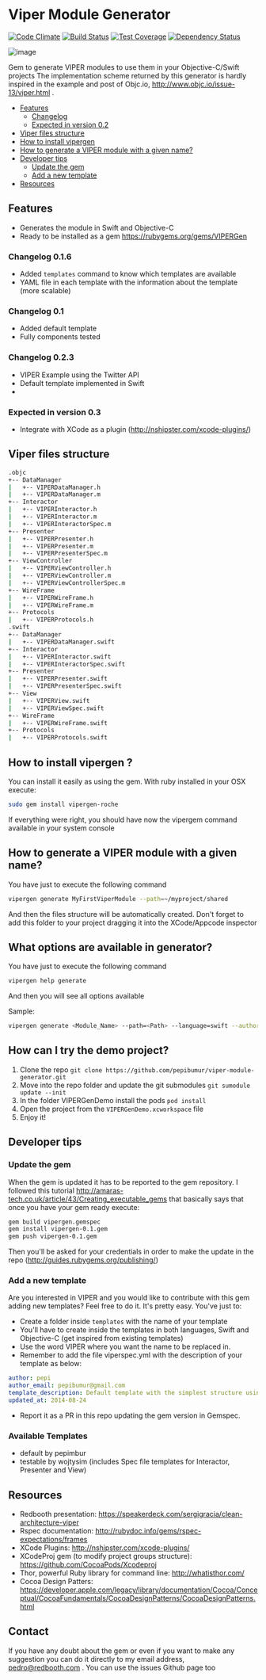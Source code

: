 Viper Module Generator
======================
[![Code Climate](https://codeclimate.com/github/teambox/viper-module-generator/badges/gpa.svg)](https://codeclimate.com/github/teambox/viper-module-generator)
[![Build Status](https://travis-ci.org/teambox/viper-module-generator.svg?branch=master)](https://travis-ci.org/teambox/viper-module-generator)
[![Test Coverage](https://codeclimate.com/github/teambox/viper-module-generator/badges/coverage.svg)](https://codeclimate.com/github/teambox/viper-module-generator)
[![Dependency Status](https://gemnasium.com/teambox/viper-module-generator.svg)](https://gemnasium.com/teambox/viper-module-generator)


![image](http://www.objc.io/images/issue-13/2014-06-07-viper-intro.jpg)

Gem to generate VIPER modules to use them in your Objective-C/Swift projects
The implementation scheme returned by this generator is hardly inspired in the example and post of Objc.io, http://www.objc.io/issue-13/viper.html .

- [Features](#features)
  - [Changelog](#changelog-0.1)
  - [Expected in version 0.2](#expected-in-version-0.2)
- [Viper files structure](#viper-files-structure)
- [How to install vipergen](#how-to-install-vipergen)
- [How to generate a VIPER module with a given name?](#how-to-generate-viper-module-with-a-given-name?)
- [Developer tips](#developer-tips)
  - [Update the gem](#update-the-gem)
  - [Add a new template](#add-a-new-template)
- [Resources](#resources)

## Features
- Generates the module in Swift and Objective-C
- Ready to be installed as a gem https://rubygems.org/gems/VIPERGen

### Changelog 0.1.6
- Added `templates` command to know which templates are available
- YAML file in each template with the information about the template (more scalable)

### Changelog 0.1
- Added default template
- Fully components tested

### Changelog 0.2.3
- VIPER Example using the Twitter API 
- Default template implemented in Swift
- 

### Expected in version 0.3
- Integrate with XCode as a plugin (http://nshipster.com/xcode-plugins/)

## Viper files structure
```bash
.objc
+-- DataManager
|   +-- VIPERDataManager.h
|   +-- VIPERDataManager.m
+-- Interactor
|   +-- VIPERInteractor.h
|   +-- VIPERInteractor.m
|   +-- VIPERInteractorSpec.m
+-- Presenter
|   +-- VIPERPresenter.h
|   +-- VIPERPresenter.m
|   +-- VIPERPresenterSpec.m
+-- ViewController
|   +-- VIPERViewController.h
|   +-- VIPERViewController.m
|   +-- VIPERViewControllerSpec.m
+-- WireFrame
|   +-- VIPERWireFrame.h
|   +-- VIPERWireFrame.m
+-- Protocols
|   +-- VIPERProtocols.h
.swift
+-- DataManager
|   +-- VIPERDataManager.swift
+-- Interactor
|   +-- VIPERInteractor.swift
|   +-- VIPERInteractorSpec.swift
+-- Presenter
|   +-- VIPERPresenter.swift
|   +-- VIPERPresenterSpec.swift
+-- View
|   +-- VIPERView.swift
|   +-- VIPERViewSpec.swift
+-- WireFrame
|   +-- VIPERWireFrame.swift
+-- Protocols
|   +-- VIPERProtocols.swift
```
## How to install vipergen ?
You can install it easily as using the gem. With ruby installed in your OSX execute:
```bash
sudo gem install vipergen-roche
```
If everything were right, you should have now the vipergem command available in your system console

## How to generate a VIPER module with a given name?
You have just to execute the following command
```bash
vipergen generate MyFirstViperModule --path=~/myproject/shared
```
And then the files structure will be automatically created. Don't forget to add this folder to your project dragging it into the XCode/Appcode inspector

## What options are available in generator?
You have just to execute the following command
```bash
vipergen help generate
```
And then you will see all options available

Sample:
```bash
vipergen generate <Module_Name> --path=<Path> --language=swift --author='michal' --template=testable --swift-module <MY_Project>
```

## How can I try the demo project?

1. Clone the repo `git clone https://github.com/pepibumur/viper-module-generator.git`
2. Move into the repo folder and update the git submodules `git sumodule update --init`
3. In the folder VIPERGenDemo install the pods `pod install`
4. Open the project from the `VIPERGenDemo.xcworkspace` file
5. Enjoy it!


## Developer tips
### Update the gem 
When the gem is updated it has to be reported to the gem repository. I followed this tutorial http://amaras-tech.co.uk/article/43/Creating_executable_gems that basically says that once you have your gem ready execute:
```bash
gem build vipergen.gemspec
gem install vipergen-0.1.gem
gem push vipergen-0.1.gem
```
Then you'll be asked for your credentials in order to make the update in the repo (http://guides.rubygems.org/publishing/)

### Add a new template
Are you interested in VIPER and you would like to contribute with this gem adding new templates? Feel free to do it. It's pretty easy. You've just to:
- Create a folder inside `templates` with the name of your template
- You'll have to create inside the templates in both languages, Swift and Objective-C (get inspired from existing templates)
- Use the word VIPER where you want the name to be replaced in.
- Remember to add the file viperspec.yml with the description of your template as below:
```yaml
author: pepi
author_email: pepibumur@gmail.com
template_description: Default template with the simplest structure using VIPER
updated_at: 2014-08-24
```
- Report it as a PR in this repo updating the gem version in Gemspec.

### Available Templates
- default by pepimbur
- testable by wojtysim (includes Spec file templates for Interactor, Presenter and View)

## Resources
- Redbooth presentation: https://speakerdeck.com/sergigracia/clean-architecture-viper
- Rspec documentation: http://rubydoc.info/gems/rspec-expectations/frames
- XCode Plugins: http://nshipster.com/xcode-plugins/
- XCodeProj gem (to modify project groups structure): https://github.com/CocoaPods/Xcodeproj
- Thor, powerful Ruby library for command line: http://whatisthor.com/
- Cocoa Design Patters: https://developer.apple.com/legacy/library/documentation/Cocoa/Conceptual/CocoaFundamentals/CocoaDesignPatterns/CocoaDesignPatterns.html

## Contact
If you have any doubt about the gem or even if you want to make any suggestion you can do it directly to my email address, pedro@redbooth.com . You can use the issues Github page too
